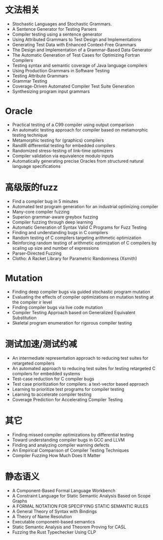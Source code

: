 # 文法相关
* Stochastic Languages and Stochastic Grammars.
* A Sentence Generator for Testing Parsers
* Compiler testing using a sentence generator
* Using Attributed Grammars to Test Design and Implementations
* Generating Test Data with Enhanced Context-Free Grammars
* The Design and Implementation of a Grammar-Based Data Generator
* The Automatic Generation of Test Cases for Optimizing Fortran Compilers
* Testing syntax and semantic coverage of Java language compilers
* Using Production Grammars in Software Testing
* Testing Attribute Grammars
* Grammar Testing
* Coverage-Driven Automated Compiler Test Suite Generation
* Synthesizing program input grammars

# Oracle
* Practical testing of a C99 compiler using output comparison
* An automatic testing approach for compiler based on metamorphic testing technique
* Metamorphic testing for (graphics) compilers
* RandIR differential testing for embedded compilers
* Randomized stress-testing of link-time optimizers
* Compiler validation via equivalence modulo inputs
* Automatically generating precise Oracles from structured natural language specifications

# 高级版的fuzz
* Find a compiler bug in 5 minutes
* Automated test program generation for an industrial optimizing compiler
* Many-core compiler fuzzing
* Superion grammar-aware greybox fuzzing
* Compiler fuzzing through deep learning
* Automatic Generation of Syntax Valid C Programs for Fuzz Testing
* Finding and understanding bugs in C compilers
* Random testing of C compilers targeting arithmetic optimization
* Reinforcing random testing of arithmetic optimization of C compilers by scaling up size and number of expressions
* Parser-Directed Fuzzing
* Clotho: A Racket Library for Parametric Randomness (Xsmith)

# Mutation
* Finding deep compiler bugs via guided stochastic program mutation
* Evaluating the effects of compiler optimizations on mutation testing at the compiler ir level
* Finding compiler bugs via live code mutation
* Compiler Testing Approach based on Generalized Equivalent Substitution
* Skeletal program enumeration for rigorous compiler testing

# 测试加速/测试约减
* An intermediate representation approach to reducing test suites for retargeted compilers
* An automated approach to reducing test suites for testing retargeted C compilers for embedded systems
* Test-case reduction for C compiler bugs
* Test case prioritization for compilers: a text-vector based approach
* Learning to prioritize test programs for compiler testing
* Learning to accelerate compiler testing
* Coverage Prediction for Accelerating Compiler Testing

# 其它
* Finding missed compiler optimizations by differential testing
* Toward understanding compiler bugs in GCC and LLVM
* Finding and analyzing compiler warning defects
* An Empirical Comparison of Compiler Testing Techniques
* Compiler Fuzzing How Much Does It Matter

# 静态语义
* A Component-Based Formal Language Workbench
* A Constraint Language for Static Semantic Analysis Based on Scope Graphs
* A FORMAL NOTATION FOR SPECIFYING STATIC SEMANTIC RULES
* A General Theory of Syntax with Bindings
* A Theory of Name Resolution
* Executable component-based semantics
* Static Semantic Analysis and Theorem Proving for CASL
* Fuzzing the Rust Typechecker Using CLP


